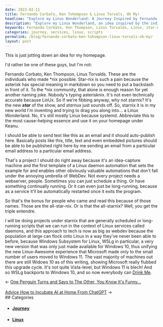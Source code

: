 ```yaml
---
date: 2023-02-11
title: Fernando Corbato, Ken Tohompson & Linux Torvals, Oh My!
headline: "Explore my Linux Wonderland: A Journey Inspired by Fernando Corbato, Ken Thompson, and Linus Torvalds"
description: "Explore my Linux Wonderland, an idea inspired by the individuals who made star-nix possible: Fernando Corbato, Ken Thompson, and Linus Torvalds. I'm creating projects under starnix, doing long-running scripts that run in the context of Linux services called daemons. See how this approach to tech is now as big as webdev, thanks to the Windows Subsystem for Linux, W. Come join me on this journey!"
keywords: Fernando Corbato, Ken Thompson, Linus Torvalds, Linux, star-nix, Starnix, Daemons, Webdev, Windows Subsystem for Linux, W, Homepage, Projects, Scripts, Services, Journey, Tech, Idea
categories: journey, services, linux, scripts
permalink: /blog/fernando-corbato-ken-tohompson-linux-torvals-oh-my/
layout: post
---
```



This is just jotting down an idea for my homepage.

I'd rather be one of these guys, but I'm not:

Fernando Corbato, Ken Thompson, Linus Torvalds. These are the individuals who
made \*nix possible. Star-nix is such a pain because the asterisk has special
meaning in markdown so you need to put a backslash in front of it. To the \*nix
community, that alone is enough reason for yet another naming joke. Nobody's
typing asterisknix. It's not even technically accurate because LinUx. So if
we're fibbing anyway, why not starnix? It's the new ***star*** of the show, and
*starnux* just sounds off. So, starnix it is in my new world I'm inventing and
trying to drag you along into... a Linux Wonderland. No, it's still mostly
Linux because systemd. Abbreviate this to the most cause-helping essence and
use it on your homepage under Keanu.

I should be able to send text like this as an email and it should auto-publish
here. Basically posts like this, title, text and even embedded pictures should
be able to be published right here by me sending an email from a particular
email address to a particular email address.

That's a project I should do right away because it's an idea-capture machine
and the first template of a Linux daemon automation that sets the example for
and enables other obviously valuable automations that don't fall under the
annoying umbrella of WebDev. Not every project needs a webserver, people.
Sometimes you can just schedule a thing. Or have something continually running.
Or it can even just be long-running, because as a service it'll be
automatically restarted once it exits the program.

So that's the bonus for people who came and read this because of those names.
Those are the all-star-nix. Or is that the all-starnix? Well, you get the
triple entendre.

I will be doing projects under starnix that are generally scheduled or
long-running scripts that we can run in the context of Linux services called
daemons, and this approach to tech is now as big as webdev because the
population at large can flock onto Linux in a way they've never been able to
before, because Windows Subsystem for Linux, WSLg in particular, a very new
version that was only just made available for Windows 10, thus unifying the new
Linux-Awesome experience that Microsoft made only to the small number of users
moved to Windows 11. The vast majority of machines out there are still Widows
10 as of this writing, showing Microsoft really flubbed this upgrade cycle.
It's not quite Vista-level, but Windows 11 is blech! And so WSLg backports to
Windows 10, and so now everybody can [Drink Me](https://mikelev.in/drinkme).


<div class="post-nav"><div class="post-nav-prev"><span class="arrow">&larr;&nbsp;</span><a href="/blog/one-penguin-turns-and-says-to-the-other-you-know-it-s-funny/">One Penguin Turns and Says to The Other, You Know It's Funny...</a></div> &nbsp; <div class="post-nav-next"><a href="/blog/advice-how-to-incubate-ai-at-home-from-chatgpt/">Advice How to Incubate AI at Home From ChatGPT</a><span class="arrow">&nbsp;&rarr;</span></div></div>
## Categories

<ul>
<li><h4><a href='/journey/'>Journey</a></h4></li>
<li><h4><a href='/linux/'>Linux</a></h4></li></ul>